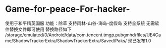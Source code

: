 # Game-for-peace-For-hacker-
使用于和平精英国服
功能：除草
支持雨林-山谷-海岛-度假岛
支持全系统
无需软件替换文件即可使用
替换路径如下
/storage/emulated/0/Android/data/com.tencent.tmgp.pubgmhd/files/UE4Game/ShadowTrackerExtra/ShadowTrackerExtra/Saved/Paks/
现已发布1.0
